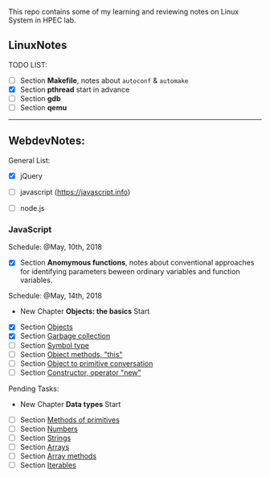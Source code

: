This repo contains some of my learning and reviewing notes on Linux System in HPEC lab.

## LinuxNotes

TODO LIST:

- [ ] Section **Makefile**, notes about `autoconf` & `automake`
- [x] Section **pthread** start in advance
- [ ] Section **gdb** 
- [ ] Section **qemu**

----

## WebdevNotes:

General List:

- [x] jQuery
- [ ] javascript (https://javascript.info)
- [ ] node.js


### JavaScript

Schedule: @May, 10th, 2018

- [x] Section **Anomymous functions**, notes about conventional approaches for identifying parameters beween ordinary variables and function variables.

Schedule: @May, 14th, 2018

- New Chapter **Objects: the basics** Start
- [x] Section [Objects](https://javascript.info/object)
- [x] Section [Garbage collection](https://javascript.info/garbage-collection)
- [ ] Section [Symbol type](https://javascript.info/symbol)
- [ ] Section [Object methods, "this"](https://javascript.info/object-methods)
- [ ] Section [Object to primitive conversation](https://javascript.info/object-toprimitive)
- [ ] Section [Constructor, operator "new"](https://javascript.info/constructor-new)

Pending Tasks:

- New Chapter **Data types** Start
- [ ] Section [Methods of primitives](https://javascript.info/primitives-methods)
- [ ] Section [Numbers](https://javascript.info/number)
- [ ] Section [Strings](https://javascript.info/string)
- [ ] Section [Arrays](https://javascript.info/array)
- [ ] Section [Array methods](https://javascript.info/array-methods)
- [ ] Section [Iterables](https://javascript.info/iterable)